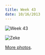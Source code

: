 ```yaml
---
title: Week 43
date: 10/16/2013
---
```


![Week 43](https://lh3.googleusercontent.com/-rG8nmjjD9mI/UmoP7lXBlmI/AAAAAAAAQpU/ciMXwYb1xWc/w1430-h1432-no/Zeek+Week+43+Graphic.jpg)

![Zeke](https://lh3.googleusercontent.com/-kEVubDY-uC0/UmoP81xIQcI/AAAAAAAAQpk/TJCnIUXQFao/w952-h1432-no/DSC_4774.JPG)

[More photos](https://plus.google.com/photos/109995794392976695103/albums/5938576566386960225).
